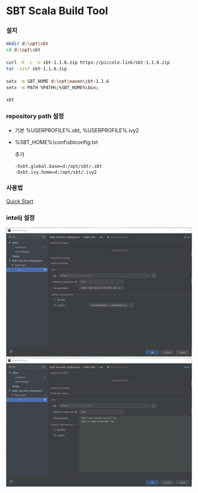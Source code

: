# SBT Scala Build Tool

### 설치
```sh
mkdir d:\opt\sbt
cd d:\opt\sbt

curl -k -L -o sbt-1.1.6.zip https://piccolo.link/sbt-1.1.6.zip
tar -xzvf sbt-1.1.6.zip

setx -m SBT_HOME d:\opt\maven\sbt-1.1.6
setx -m PATH %PATH%;%SBT_HOME%\bin;

sbt
```

### repository path 설정
* 기본 %USERPROFILE%\.sbt, %USERPROFILE%\.ivy2
* %SBT_HOME%\conf\sbtconfig.txt  

  추가  
  ```properties
  -Dsbt.global.base=d:/opt/sbt/.sbt
  -Dsbt.ivy.home=d:/opt/sbt/.ivy2
  ```

### 사용법

[Quick Start](sbt_00.md)


### intelij 설정
![sbt](20180531_140445.png)
![sbt](20180531_140519.png)